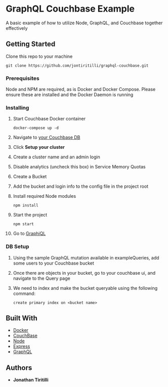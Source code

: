 # GraphQL Couchbase Example

A basic example of how to utilize Node, GraphQL, and Couchbase together effectively

## Getting Started

Clone this repo to your machine
```
git clone https://github.com/jontiritilli/graphql-couchbase.git
```
### Prerequisites

Node and NPM are required, as is Docker and Docker Compose. Please ensure these are installed and the Docker Daemon is running


### Installing

1. Start Couchbase Docker container

    ```
    docker-compose up -d
    ```
1. Navigate to [your Couchbase DB](http://localhost:8091/)
1. Click **Setup your cluster**
1. Create a cluster name and an admin login
1. Disable analytics (uncheck this box) in Service Memory Quotas
1. Create a Bucket
1. Add the bucket and login info to the config file in the project root

1. Install required Node modules

    ```
    npm install
    ```

1. Start the project
    ```
    npm start
    ```

1. Go to [GraphiQL](localhost:3000/graphql)

### DB Setup
1. Using the sample GraphQL mutation available in exampleQueries, add some users to your Couchbase bucket

1. Once there are objects in your bucket, go to your couchbase ui, and navigate to the Query page

1. We need to index and make the bucket queryable using the following command:
    ```
    create primary index on <bucket name>
    ```
## Built With

* [Docker](https://docs.docker.com/)
* [CouchBase](https://docs.couchbase.com/home/index.html)
* [Node](https://nodejs.org/en/docs/)
* [Express](https://expressjs.com/en/4x/api.html)
* [GraphQL](https://graphql.org/graphql-js/)

## Authors

* **Jonathan Tiritilli**
